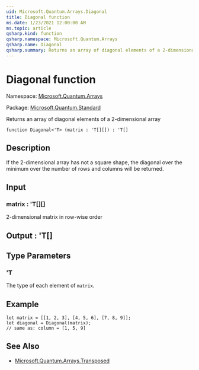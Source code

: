 ```yaml
---
uid: Microsoft.Quantum.Arrays.Diagonal
title: Diagonal function
ms.date: 1/23/2021 12:00:00 AM
ms.topic: article
qsharp.kind: function
qsharp.namespace: Microsoft.Quantum.Arrays
qsharp.name: Diagonal
qsharp.summary: Returns an array of diagonal elements of a 2-dimensional array
---
```


# Diagonal function

Namespace: [Microsoft.Quantum.Arrays](xref:Microsoft.Quantum.Arrays)

Package: [Microsoft.Quantum.Standard](https://nuget.org/packages/Microsoft.Quantum.Standard)


Returns an array of diagonal elements of a 2-dimensional array

```qsharp
function Diagonal<'T> (matrix : 'T[][]) : 'T[]
```


## Description

If the 2-dimensional array has not a square shape, the diagonal over
the minimum over the number of rows and columns will be returned.

## Input

### matrix : 'T[][]

2-dimensional matrix in row-wise order



## Output : 'T[]



## Type Parameters

### 'T

The type of each element of `matrix`.

## Example

```qsharp
let matrix = [[1, 2, 3], [4, 5, 6], [7, 8, 9]];
let diagonal = Diagonal(matrix);
// same as: column = [1, 5, 9]
```

## See Also

- [Microsoft.Quantum.Arrays.Transposed](xref:Microsoft.Quantum.Arrays.Transposed)